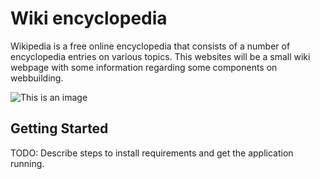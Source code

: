 # Wiki encyclopedia
Wikipedia is a free online encyclopedia that consists of a number of encyclopedia entries on various topics.
This websites will be a small wiki webpage with some information regarding some components on webbuilding.  

![This is an image](\project_wiki\encyclopedia\images)

## Getting Started

TODO: Describe steps to install requirements and get the application running.
